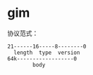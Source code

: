 # gim

协议范式：

```
21------16-----8--------0
  length  type  version
64k------------------0
        body
```
